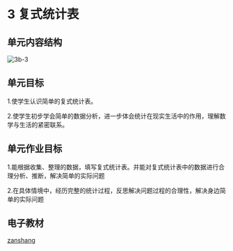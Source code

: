 # 3 复式统计表

## 单元内容结构

![3b-3](https://r2.edui123.com/2023/05/3b-3.png)

## 单元目标

1.使学生认识简单的复式统计表。

2.使学生初步学会简单的数据分析，进一步体会统计在现实生活中的作用，理解数学与生活的紧密联系。

## 单元作业目标

1.能根据收集、整理的数据，填写复式统计表。并能对复式统计表中的数据进行合理分析、推断，解决简单的实际问题

2.在具体情境中，经历完整的统计过程，反思解决问题过程的合理性，解决身边简单的实际问题


## 电子教材

<Epep grade="xxsx3b" :pep="1221001302141" :pages="34" :paged="37" ></Epep>

[zanshang](../res/zanshang.md ':include')